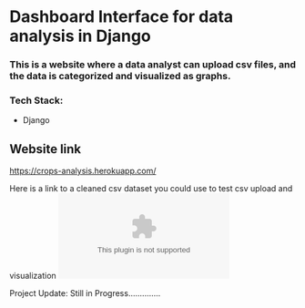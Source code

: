 # Dashboard Interface for data analysis in Django

### This is a website where a data analyst can upload csv files, and the data is categorized and visualized as graphs.

### Tech Stack:

- Django

## Website link 
https://crops-analysis.herokuapp.com/

Here is a link to a cleaned csv dataset you could use to test csv upload and visualization
![Crops Analysis](https://github.com/MichelAtieno/Crops_Analysis/blob/master/media/csvs/a_cleaner_dataset.csv?raw=true)



Project Update: Still in Progress..............